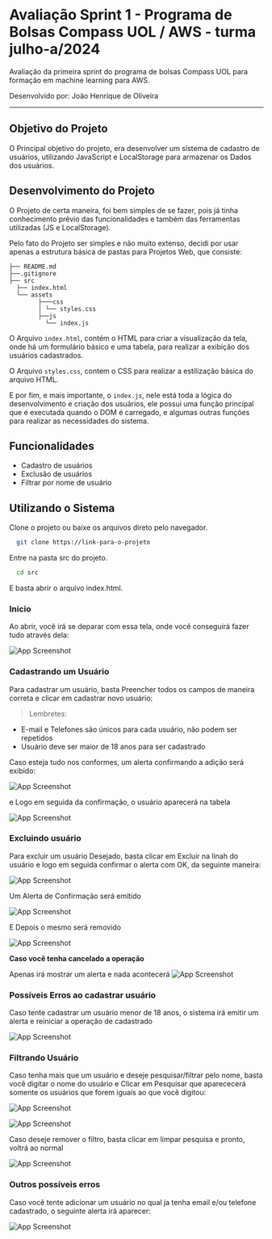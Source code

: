 
# Avaliação Sprint 1 - Programa de Bolsas Compass UOL / AWS - turma julho-a/2024

Avaliação da primeira sprint do programa de bolsas Compass UOL para formação em machine learning para AWS.

Desenvolvido por: João Henrique de Oliveira

***
## Objetivo do Projeto

O Principal objetivo do projeto, era desenvolver um sistema de cadastro de usuários, utilizando JavaScript e LocalStorage para armazenar os Dados dos usuários.


## Desenvolvimento do Projeto

O Projeto de certa maneira, foi bem simples de se fazer, pois já tinha conhecimento prévio das funcionalidades e também das ferramentas utilizadas (JS e LocalStorage).

Pelo fato do Projeto ser simples e não muito extenso, decidi por usar apenas a estrutura básica de pastas para Projetos Web, que consiste:

```
├── README.md 
├──.gitignore
├── src
  ├── index.html
  └── assets
        ├───css
        │ └── styles.css
        ├──js
          └── index.js
```

O Arquivo `index.html`, contém o HTML para criar a visualização da tela, onde há um formulário básico e uma tabela, para realizar a exibição dos usuários cadastrados.

O Arquivo `styles.css`, contem o CSS para realizar a estilização básica do arquivo HTML.

E por fim, e mais importante, o `index.js`, nele está toda a lógica do desenvolvimento e criação dos usuários, ele possui uma função principal que é executada quando o DOM é carregado, e algumas outras funções para realizar as necessidades do sistema.





## Funcionalidades

- Cadastro de usuários
- Exclusão de usuários
- Filtrar por nome de usuário



## Utilizando o Sistema

Clone o projeto ou baixe os arquivos direto pelo navegador.
```bash
  git clone https://link-para-o-projeto
```

Entre na pasta src do projeto.

```bash
  cd src
```
E basta abrir o arquivo index.html.

### Inicio

Ao abrir, você irá se deparar com essa tela, onde você conseguirá fazer tudo através dela:

![App Screenshot](./src/assets/images/Inicio.png)

### Cadastrando um Usuário

Para cadastrar um usuário, basta Preencher todos os campos de maneira correta e clicar em cadastrar novo usuário:
> Lembretes:
* E-mail e Telefones são únicos para cada usuário, não podem ser repetidos
* Usuário deve ser maior de 18 anos para ser cadastrado

Caso esteja tudo nos conformes, um alerta confirmando a adição será exibido:

![App Screenshot](./src/assets/images/Sucesso.png)

e Logo em seguida da confirmação, o usuário aparecerá na tabela

![App Screenshot](./src/assets/images/Sucesso2.png)

### Excluindo usuário

Para excluir um usuário Desejado, basta clicar em Excluir na linah do usuário e logo em seguida confirmar o alerta com OK, da seguinte maneira:

![App Screenshot](./src/assets/images/Exclusao.png)

Um Alerta de Confirmação será emitido

![App Screenshot](./src/assets/images/SucessoExcl.png)

E Depois o mesmo será removido

![App Screenshot](./src/assets/images/SucessoExcl2.png)

**Caso você tenha cancelado a operação**

Apenas irá mostrar um alerta e nada acontecerá
![App Screenshot](./src/assets/images/CanceladaExcl.png)



### Possíveis Erros ao cadastrar usuário

Caso tente cadastrar um usuário menor de 18 anos, o sistema irá emitir um alerta e reiniciar a operação de cadastrado

![App Screenshot](./src/assets/images/ErroIdade.png)

### Filtrando Usuário

Caso tenha mais que um usuário e deseje pesquisar/filtrar pelo nome, basta você digitar o nome do usuário e Clicar em Pesquisar que aparececerá somente os usuários que forem iguais ao que você digitou:

![App Screenshot](./src/assets/images/Filtro1.png)

![App Screenshot](./src/assets/images/Filtro2.png)

Caso deseje remover o filtro, basta clicar em limpar pesquisa e pronto, voltrá ao normal

![App Screenshot](./src/assets/images/Filtro1.png)

### Outros possíveis erros

Caso você tente adicionar um usuário no qual ja tenha email e/ou telefone cadastrado, o seguinte alerta irá aparecer: 

![App Screenshot](./src/assets/images/ErroTelEmail.png)



